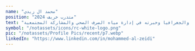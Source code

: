 ```yaml
---
name: "محمد ال زيدي"
position: "متدرب خريف 2024"
text: "محمد يساهم في جهود جمع التبرعات وتصميم المواد، مستفيداً من خلفيته في تخطيط المدن والجغرافيا وخبرته في إدارة مياه الصرف الصحي والمشاركة المجتمعية."
symbol: "/notassets/icons/rc-white-logo.png"
pic: "/notassets/Profile Pics/recent/p7.webp"
linkedIn: "https://www.linkedin.com/in/mohammed-al-zeidi"
---
```

